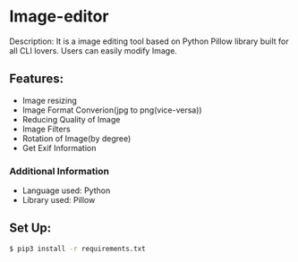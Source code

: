 # Image-editor
Description: It is a image editing tool based on Python Pillow library built for all CLI lovers. Users can easily modify Image.
## Features:
- Image resizing
- Image Format Converion(jpg to png(vice-versa))
- Reducing Quality of Image
- Image Filters
- Rotation of Image(by degree)
- Get Exif Information <br>
### Additional Information
- Language used: Python
- Library used: Pillow

## Set Up:
```sh
$ pip3 install -r requirements.txt
```
